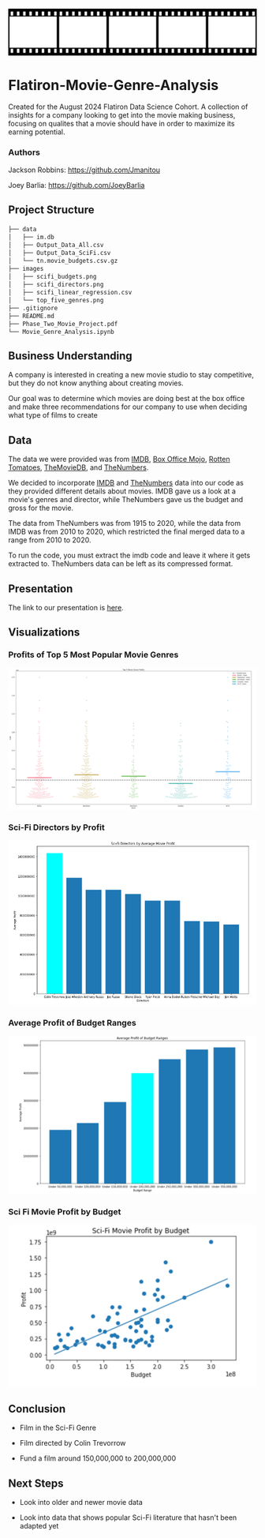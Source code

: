 
![insert](images/film.png)
# Flatiron-Movie-Genre-Analysis

Created for the August 2024 Flatiron Data Science Cohort. A collection of insights for a company looking to get into the movie making business, focusing on qualites that a movie should have in order to maximize its earning potential. 

### Authors

Jackson Robbins: https://github.com/Jmanitou

Joey Barlia: https://github.com/JoeyBarlia

## Project Structure
```
├── data
│   ├── im.db
│   ├── Output_Data_All.csv
│   ├── Output_Data_SciFi.csv
│   └── tn.movie_budgets.csv.gz
├── images
│   ├── scifi_budgets.png
│   ├── scifi_directors.png
│   ├── scifi_linear_regression.csv
│   └── top_five_genres.png
├── .gitignore
├── README.md
├── Phase_Two_Movie_Project.pdf
└── Movie_Genre_Analysis.ipynb
```

## Business Understanding 

A company is interested in creating a new movie studio to stay competitive, but they do not know anything about creating movies.

Our goal was to determine which movies are doing best at the box office and make three recommendations for our company to use when deciding what type of films to create

## Data
The data we were provided was from [IMDB](https://www.imdb.com/), [Box Office Mojo](https://www.boxofficemojo.com/), [Rotten Tomatoes](https://www.rottentomatoes.com/), [TheMovieDB](https://www.themoviedb.org/), and [TheNumbers](https://www.the-numbers.com/). 

We decided to incorporate [IMDB](https://www.imdb.com/) and [TheNumbers](https://www.the-numbers.com/) data into our code as they provided different details about movies. IMDB gave us a look at a movie's genres and director, while TheNumbers gave us the budget and gross for the movie.

The data from TheNumbers was from 1915 to 2020, while the data from IMDB was from 2010 to 2020, which restricted the final merged data to a range from 2010 to 2020.

To run the code, you must extract the imdb code and leave it where it gets extracted to. TheNumbers data can be left as its compressed format.

## Presentation
The link to our presentation is [here](https://docs.google.com/presentation/d/1pH1hHfyZQmZ3kh7sWvf5r7A-bA_YAVCb6NYaPtmIeRw/edit?usp=sharing).

## Visualizations 

### Profits of Top 5 Most Popular Movie Genres
![top_five_genres](images/top_five_genres.png)

### Sci-Fi Directors by Profit

![top_ten_scifi_directors](images/scifi_directors.PNG)

### Average Profit of Budget Ranges

![scifi_budgets](images/scifi_budgets.png)

### Sci Fi Movie Profit by Budget 

![scifi_linear_regression](images/scifi_linear_regression.png)


## Conclusion

* Film in the Sci-Fi Genre

* Film directed by Colin Trevorrow

* Fund a film around 150,000,000 to 200,000,000



## Next Steps 

* Look into older and newer movie data

* Look into data that shows popular Sci-Fi literature that hasn't been adapted yet



